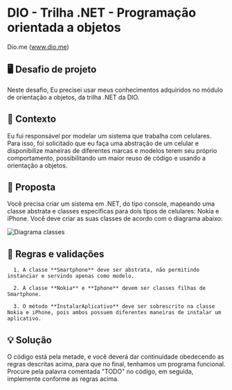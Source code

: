 
# DIO - Trilha .NET - Programação orientada a objetos
Dio.me (www.dio.me)

## 🖥️ Desafio de projeto
Neste desafio, Eu precisei usar meus conhecimentos adquiridos no módulo de orientação a objetos, da trilha .NET da DIO.

## 🎯 Contexto
Eu fui responsável por modelar um sistema que trabalha com celulares. Para isso, foi solicitado que eu faça uma abstração de um celular e disponibilize maneiras de diferentes marcas e modelos terem seu próprio comportamento, possibilitando um maior reuso de código e usando a orientação a objetos.

## 📝 Proposta
Você precisa criar um sistema em .NET, do tipo console, mapeando uma classe abstrata e classes específicas para dois tipos de celulares: Nokia e iPhone. 
Você deve criar as suas classes de acordo com o diagrama abaixo:

![Diagrama classes](Imagens/diagrama.png)

## 📖 Regras e validações

      1. A classe **Smartphone** deve ser abstrata, não permitindo instanciar e servindo apenas como modelo.

      2. A classe **Nokia** e **Iphone** devem ser classes filhas de Smartphone.

      3. O método **InstalarAplicativo** deve ser sobrescrito na classe Nokia e iPhone, pois ambos possuem diferentes maneiras de instalar um aplicativo.

## 💡 Solução
O código está pela metade, e você deverá dar continuidade obedecendo as regras descritas acima, para que no final, tenhamos um programa funcional. Procure pela palavra comentada "TODO" no código, em seguida, implemente conforme as regras acima.
